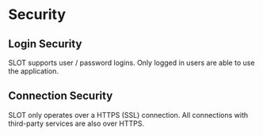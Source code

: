 # Security
 
## Login Security
SLOT supports user / password logins. Only logged in users are able to use the application.

## Connection Security
SLOT only operates over a HTTPS (SSL) connection.
All connections with third-party services are also over HTTPS.